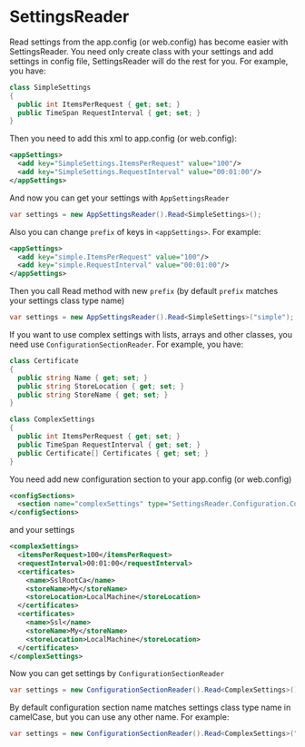 SettingsReader
==============
Read settings from the app.config (or web.config) has become easier with SettingsReader.
You need only create class with your settings and add settings in config file, SettingsReader will do the rest for you.
For example, you have:
```C#
class SimpleSettings
{
  public int ItemsPerRequest { get; set; }
  public TimeSpan RequestInterval { get; set; }
}
```
Then you need to add this xml to app.config (or web.config):
```xml
<appSettings>
  <add key="SimpleSettings.ItemsPerRequest" value="100"/>
  <add key="SimpleSettings.RequestInterval" value="00:01:00"/>
</appSettings>
```
And now you can get your settings with `AppSettingsReader`
```C#
var settings = new AppSettingsReader().Read<SimpleSettings>();
```
Also you can change `prefix` of keys in `<appSettings>`. For example:
```xml
<appSettings>
  <add key="simple.ItemsPerRequest" value="100"/>
  <add key="simple.RequestInterval" value="00:01:00"/>
</appSettings>
```
Then you call Read method with new `prefix` (by default `prefix` matches your settings class type name)
```C#
var settings = new AppSettingsReader().Read<SimpleSettings>("simple");
```
If you want to use complex settings with lists, arrays and other classes, you need use `ConfigurationSectionReader`.
For example, you have:
```C#
class Certificate
{
  public string Name { get; set; }
  public string StoreLocation { get; set; }
  public string StoreName { get; set; }
}

class ComplexSettings
{
  public int ItemsPerRequest { get; set; }
  public TimeSpan RequestInterval { get; set; }
  public Certificate[] Certificates { get; set; }
}
```
You need add new configuration section to your app.config (or web.config)
```xml
<configSections>
  <section name="complexSettings" type="SettingsReader.Configuration.ConfigurationSection, SettingsReader"/>
</configSections>
```
and your settings
```xml
<complexSettings>
  <itemsPerRequest>100</itemsPerRequest>
  <requestInterval>00:01:00</requestInterval>
  <certificates>
    <name>SslRootCa</name>
    <storeName>My</storeName>
    <storeLocation>LocalMachine</storeLocation>
  </certificates>
  <certificates>
    <name>Ssl</name>
    <storeName>My</storeName>
    <storeLocation>LocalMachine</storeLocation>
  </certificates>
</complexSettings>
```
Now you can get settings by `ConfigurationSectionReader`
```C#
var settings = new ConfigurationSectionReader().Read<ComplexSettings>();
```
By default configuration section name matches settings class type name in camelCase, but you can use any other name. For example:
```C#
var settings = new ConfigurationSectionReader().Read<ComplexSettings>("complex");
```
